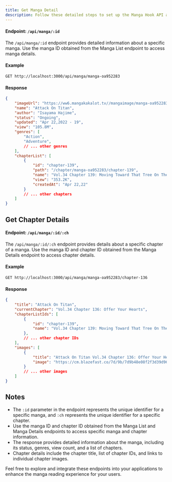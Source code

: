 ```yaml
---
title: Get Manga Detail
description: Follow these detailed steps to set up the Manga Hook API and Next.js client application on your local machine. This guide assumes you have Git, Node.js, and npm installed.
---
```


#### Endpoint: `/api/manga/:id`

The `/api/manga/:id` endpoint provides detailed information about a specific manga. Use the manga ID obtained from the Manga List endpoint to access manga details.

#### Example

```http
GET http://localhost:3000/api/manga/manga-oa952283
```

#### Response

```json
{
    "imageUrl": "https://ww6.mangakakalot.tv//mangaimage/manga-oa952283.jpg",
    "name": "Attack On Titan",
    "author": "Isayama Hajime",
    "status": "Ongoing",
    "updated": "Apr 22,2022 - 19",
    "view": "105.8M",
    "genres": [
        "Action",
        "Adventure",
        // ... other genres
    ],
    "chapterList": [
        {
            "id": "chapter-139",
            "path": "/chapter/manga-oa952283/chapter-139",
            "name": "Vol.34 Chapter 139: Moving Toward That Tree On The Hill",
            "view": "353.2K",
            "createdAt": "Apr 22,22"
        }
        // ... other chapters
    ]
}
```

## Get Chapter Details

#### Endpoint: `/api/manga/:id/:ch`

The `/api/manga/:id/:ch` endpoint provides details about a specific chapter of a manga. Use the manga ID and chapter ID obtained from the Manga Details endpoint to access chapter details.

#### Example

```http
GET http://localhost:3000/api/manga/manga-oa952283/chapter-136
```

#### Response

```json
{
    "title": "Attack On Titan",
    "currentChapter": "Vol.34 Chapter 136: Offer Your Hearts",
    "chapterListIds": [
        {
            "id": "chapter-139",
            "name": "Vol.34 Chapter 139: Moving Toward That Tree On The Hill"
        },
        // ... other chapter IDs
    ],
    "images": [
        {
            "title": "Attack On Titan Vol.34 Chapter 136: Offer Your Hearts page 1 - Mangakakalot",
            "image": "https://cm.blazefast.co/7d/9b/7d9b48e08f2f3d39d96ef17ada153901.jpg"
        }
        // ... other images
    ]
}
```

## Notes

- The `:id` parameter in the endpoint represents the unique identifier for a specific manga, and `:ch` represents the unique identifier for a specific chapter.
- Use the manga ID and chapter ID obtained from the Manga List and Manga Details endpoints to access specific manga and chapter information.
- The response provides detailed information about the manga, including its status, genres, view count, and a list of chapters.
- Chapter details include the chapter title, list of chapter IDs, and links to individual chapter images.

Feel free to explore and integrate these endpoints into your applications to enhance the manga reading experience for your users.
